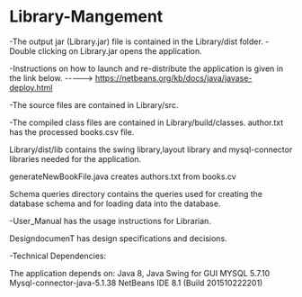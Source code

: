 # Library-Mangement
-The output jar (Library.jar) file is contained in the Library/dist folder.
-Double clicking on Library.jar opens the application.


-Instructions on how to launch and re-distribute the application is given in the link below.
        ----->
https://netbeans.org/kb/docs/java/javase-deploy.html


-The source files are contained in Library/src.

-The compiled class files are contained in Library/build/classes.
author.txt has the processed books.csv file.

Library/dist/lib contains the swing library,layout library and mysql-connector libraries needed for the application.

generateNewBookFile.java creates authors.txt from books.cv

Schema queries directory contains the queries used for creating the database schema and for loading data into the database.


-User_Manual has the usage instructions for Librarian.

DesigndocumenT has design specifications and decisions.


-Technical Dependencies:

The application depends on:
Java 8, Java Swing for GUI
MYSQL 5.7.10
Mysql-connector-java-5.1.38 
NetBeans IDE 8.1 (Build 201510222201)
